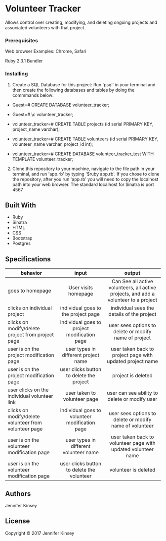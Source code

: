 # Volunteer Tracker

Allows control over creating, modifying, and deleting ongoing projects and associated volunteers with that project.

### Prerequisites

Web browser
Examples: Chrome, Safari

Ruby 2.3.1
Bundler

### Installing

1) Create a SQL Database for this project:
Run 'psql' in your terminal and then create the following databases and tables by doing the commmands below:

* Guest=# CREATE DATABASE volunteer_tracker;

* Guest=# \c volunteer_tracker;

* volunteer_tracker=# CREATE TABLE projects (id serial PRIMARY KEY, project_name varchar);

* volunteer_tracker=# CREATE TABLE volunteers (id serial PRIMARY KEY, volunteer_name varchar, project_id int);

* volunteer_tracker=# CREATE DATABASE volunteer_tracker_test WITH TEMPLATE volunteer_tracker;


2) Clone this repository to your machine, navigate to the file path in your terminal, and run 'app.rb' by typing '$ruby app.rb'. If you chose to clone the repository, after you run 'app.rb' you will need to copy the localhost path into your web browser. The standard localhost for Sinatra is port 4567

## Built With

* Ruby
* Sinatra
* HTML
* CSS
* Bootstrap
* Postgres

## Specifications

| behavior |  input   |  output  |
|----------|:--------:|:--------:|
|goes to homepage| User visits homepage|Can See all active volunteers, all active projects, and add a volunteer to a project|
|clicks on individual project | individual goes to the project page | individual sees the details of the project|
|clicks on modify/delete project from project page | individual goes to project modification page | user sees options to delete or modify name of project|
|user is on the project modification page | user types in different project name | user taken back to project page with updated project name|
|user is on the project modification page | user clicks button to delete the project | project is deleted|
|user clicks on the individual volunteer link | user taken to volunteer page | user can see ability to delete or modify user|
|clicks on modify/delete volunteer from volunteer page | individual goes to volunteer modification page | user sees options to delete or modify name of volunteer|
|user is on the volunteer modification page | user types in different volunteer name | user taken back to volunteer page with updated volunteer name|
|user is on the volunteer modification page | user clicks button to delete the volunteer | volunteer is deleted|

## Authors

Jennifer Kinsey

## License

Copyright © 2017 Jennifer Kinsey
